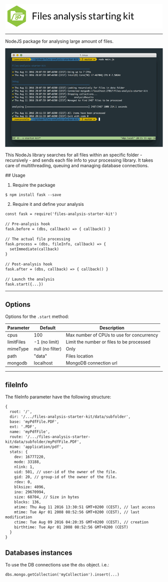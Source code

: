 ![Files analysis starter kit](https://raw.githubusercontent.com/joseconstela/files-analysis-starter-kit/master/docs/header.png)
<hr>

NodeJS package for analysing large amount of files.

![Screen capture](https://raw.githubusercontent.com/joseconstela/files-analysis-starter-kit/master/docs/screencapture.jpg)

This NodeJs library searches for all files within an specific folder - recursively - and sends each file info to your processing library. It takes care of multithreading, queuing and managing database connections.

## Usage

1. Require the package

```
$ npm install fask --save
```

2. Require it and define your analysis

```
const fask = require('files-analysis-starter-kit')

// Pre-analysis hook
fask.before = (dbs, callback) => { callback() }

// The actual file processing
fask.process = (dbs, fileInfo, callback) => {
  setImmediate(callback)
}

// Post-analysis hook
fask.after = (dbs, callback) => { callback() }

// Launch the analysis
fask.start({...})

```

---
## Options

Options for the ```.start``` method:

Parameter     | Default           | Description
---           | ---               | ---
cpus          | 100               | Max number of CPUs to use for concurrency
limitFiles    | -1 (no limit)     | Limit the number or files to be processed
mimeType      | null (no filter)  | Only
path          | "data"            | Files location
mongodb       | localhost         | MongoDB connection url

---

## fileInfo

The fileInfo parameter have the following structure:

```
{
  root: '/',
  dir: '/.../files-analysis-starter-kit/data/subfolder',
  base: 'myPdfFile.PDF',
  ext: '.PDF',
  name: 'myPdfFile',
  route: '/.../files-analysis-starter-kit/data/subfolder/myPdfFile.PDF',
  mime: 'application/pdf',
  stats: {
    dev: 16777220,
    mode: 33188,
    nlink: 1,
    uid: 501, // user-id of the owner of the file.
    gid: 20, // group-id of the owner of the file.
    rdev: 0,
    blksize: 4096,
    ino: 29670994,
    size: 68704, // Size in bytes
    blocks: 136,
    atime: Thu Aug 11 2016 13:30:51 GMT+0200 (CEST), // last access
    mtime: Tue Apr 01 2008 08:52:56 GMT+0200 (CEST), // last modification
    ctime: Tue Aug 09 2016 04:20:35 GMT+0200 (CEST), // creation
    birthtime: Tue Apr 01 2008 08:52:56 GMT+0200 (CEST)
  }
}
```

## Databases instances

To use the DB connections use the ```dbs``` object. i.e.:

```
dbs.mongo.getCollection('myCollection').insert(...)
```
